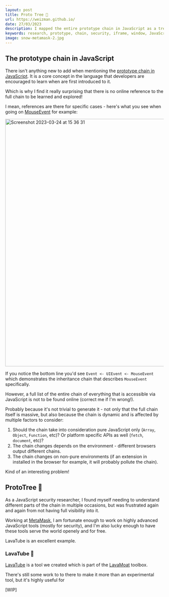 ```yaml
---
layout: post
title: Proto Tree 🌳
url: https://weizman.github.io/
date: 27/03/2023
description: I mapped the entire prototype chain in JavaScript as a tree!
keywords: research, prototype, chain, security, iframe, window, JavaScript, tree
image: snow-metamask-2.jpg
---
```


## The prototype chain in JavaScript

There isn't anything new to add when mentioning the [prototype chain in JavaScript](https://developer.mozilla.org/en-US/docs/Web/JavaScript/Inheritance_and_the_prototype_chain).
It is a core concept in the language that developers are encouraged to learn when are first introduced to it.

Which is why I find it really surprising that there is no online reference to the full chain to be learned and explored!

I mean, references are there for specific cases - here's what you see when going on [MouseEvent](https://developer.mozilla.org/en-US/docs/Web/API/MouseEvent) for example:

<img width="784" alt="Screenshot 2023-03-24 at 15 36 31" src="https://user-images.githubusercontent.com/13243797/227522964-562f4f15-2fc9-4a15-ac3a-bbf08ad256cf.png">

If you notice the bottom line you'd see `Event <- UIEvent <- MouseEvent` which demonstrates the inheritance chain that describes `MouseEvent` specifically.

However, a full list of the entire chain of everything that is accessible via JavaScript is not to be found online (correct me if I'm wrong!).

Probably because it's not trivial to generate it - not only that the full chain itself is massive, but also because the chain is dynamic and is affected 
by multiple factors to consider:

1. Should the chain take into consideration pure JavaScript only (`Array`, `Object`, `Function`, etc)? Or platform specific APIs as well (`fetch`, `document`, etc)?
2. The chain changes depends on the environment - different browsers output different chains.
3. The chain changes on non-pure environments (if an extension in installed in the browser for example, it will probably pollute the chain).

Kind of an interesting problem!

## ProtoTree 🌳

As a JavaScript security researcher, I found myself needing to understand different parts of the chain in multiple occasions, but was frustrated again
and again from not having full visibility into it.

Working at [MetaMask](https://github.com/metamask/), I am fortunate enough to work on highly advanced JavaScript tools (mostly for security), 
and I'm also lucky enough to have these tools serve the world openely and for free.

LavaTube is an excellent example.

### LavaTube 🌋

[LavaTube](https://github.com/lavamoat/lavatube) is a tool we created which is part of the [LavaMoat](https://github.com/lavamoat) toolbox.

There's still some work to to there to make it more than an experimental tool, but it's highly useful for 

[WIP]


